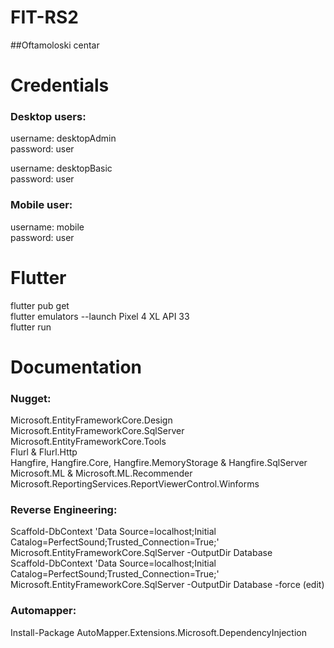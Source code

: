 # FIT-RS2
##Oftamoloski centar

# Credentials

### Desktop users:
  username: desktopAdmin                                                                                                                                               
  password: user
  
  username: desktopBasic                                                                                                                                               
  password: user
  
### Mobile user:
  username: mobile                                                                                                                                                     
  password: user

# Flutter
  flutter pub get                                                                                                                                                       
  flutter emulators --launch Pixel 4 XL API 33                                                                                                                         
  flutter run
  
# Documentation

### Nugget:

Microsoft.EntityFrameworkCore.Design                                                                                                                                   
Microsoft.EntityFrameworkCore.SqlServer                                                                                                                                 
Microsoft.EntityFrameworkCore.Tools                                                                                                                                     
Flurl & Flurl.Http                                                                                                                                                     
Hangfire, Hangfire.Core, Hangfire.MemoryStorage & Hangfire.SqlServer                                                                                                   
Microsoft.ML & Microsoft.ML.Recommender                                                                                                                                 
Microsoft.ReportingServices.ReportViewerControl.Winforms                                                                                                               

### Reverse Engineering: 

Scaffold-DbContext 'Data Source=localhost;Initial Catalog=PerfectSound;Trusted_Connection=True;' Microsoft.EntityFrameworkCore.SqlServer -OutputDir Database           
Scaffold-DbContext 'Data Source=localhost;Initial Catalog=PerfectSound;Trusted_Connection=True;' Microsoft.EntityFrameworkCore.SqlServer -OutputDir Database -force (edit)

### Automapper:

Install-Package AutoMapper.Extensions.Microsoft.DependencyInjection
  
  
